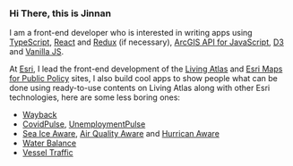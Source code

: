 ### Hi There, this is Jinnan

I am a front-end developer who is interested in writing apps using [TypeScript](https://github.com/microsoft/TypeScript), [React](https://reactjs.org/) and [Redux](https://redux.js.org/) (if necessary), [ArcGIS API for JavaScript](https://developers.arcgis.com/javascript/index.html), [D3](https://d3js.org/) and [Vanilla JS](http://vanilla-js.com/).

At [Esri](https://github.com/Esri), I lead the front-end development of the [Living Atlas](https://livingatlas.arcgis.com/en/home/) and [Esri Maps for Public Policy](https://livingatlas.arcgis.com/policy/overview/) sites, I also build cool apps to show people what can be done using ready-to-use contents on Living Atlas along with other Esri technologies, here are some less boring ones:

- [Wayback](https://livingatlas.arcgis.com/wayback/)
- [CovidPulse](https://livingatlas.arcgis.com/covidpulse/), [UnemploymentPulse](https://livingatlas.arcgis.com/unemploymentpulse/#fips=&@=-95.973,37.735,4)
- [Sea Ice Aware](https://livingatlas.arcgis.com/sea-ice/), [Air Quality Aware](https://livingatlas.arcgis.com/airquality/) and [Hurrican Aware](https://livingatlas.arcgis.com/hurricane/)
- [Water Balance](https://livingatlas.arcgis.com/waterbalance/)
- [Vessel Traffic](https://livingatlas.arcgis.com/vessel-traffic/#@=-96.223,38.141,5&time=202006&sublayer=Tow)

<!--
**vannizhang/vannizhang** is a ✨ _special_ ✨ repository because its `README.md` (this file) appears on your GitHub profile.

Here are some ideas to get you started:

- 🔭 I’m currently working on ...
- 🌱 I’m currently learning ...
- 👯 I’m looking to collaborate on ...
- 🤔 I’m looking for help with ...
- 💬 Ask me about ...
- 📫 How to reach me: ...
- 😄 Pronouns: ...
- ⚡ Fun fact: ...
-->
